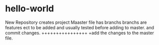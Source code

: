 # hello-world
New 
Repository creates project
Maaster file has branchs 
branchs are features ect to be added and usually tested before adding to master. 
and commit changes. 
++++++++++++++++
+add the changes to the master file. 
